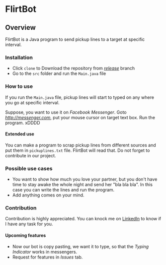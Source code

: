 # FlirtBot
## Overview
FlirtBot is a Java program to send pickup lines to a target at specific interval.

### Installation
* Click `clone` to Download the repository from [*release*](https://github.com/robinmollah/flirtbot/tree/release) branch
* Go to the `src` folder and run the `Main.java` file

### How to use
If you run the `Main.java` file, pickup lines will start to typed on any where you go at specific interval.

Suppose, you want to use it on *Facebook Messenger*. Goto *http://messenger.com*, put your mouse cursor on target 
text box. Run the program. xDDDD

#### Extended use
You can make a program to scrap pickup lines from different sources and put them in `pickuplines.txt` file. FlirtBot 
will read that. Do not forget to contribute in our project.

### Possible use cases
* You want to show how much you love your partner, but you don't have time to stay awake the whole night and send her
 "bla bla bla". In this case you can write the lines and run the program.
* Add anything comes on your mind.

### Contribution
Contribution is highly appreciated. You can knock me on [LinkedIn](http://linkedin.com/in/robinmollah) to know if I 
have any task for you.
#### Upcoming features
* Now our bot is copy pasting, we want it to type, so that the *Typing Indicator* works in messengers.
* Request for features in *Issues* tab.

